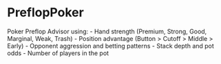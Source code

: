 # PreflopPoker
Poker Preflop Advisor using: - Hand strength (Premium, Strong, Good, Marginal, Weak, Trash) - Position advantage (Button > Cutoff > Middle > Early) - Opponent aggression and betting patterns - Stack depth and pot odds - Number of players in the pot
